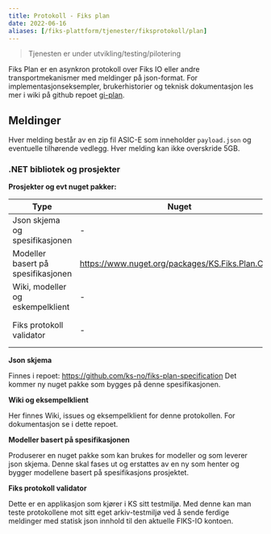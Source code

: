 ```yaml
---
title: Protokoll - Fiks plan
date: 2022-06-16
aliases: [/fiks-plattform/tjenester/fiksprotokoll/plan]
---
```


> Tjenesten er under utvikling/testing/pilotering

Fiks Plan er en asynkron protokoll over Fiks IO eller andre transportmekanismer med meldinger på json-format.
For implementasjonseksempler, brukerhistorier og teknisk dokumentasjon les mer i wiki på github repoet [gi-plan](https://github.com/ks-no/gi-plan/wiki).

## Meldinger

Hver melding består av en zip fil ASIC-E som inneholder `payload.json` og eventuelle tilhørende vedlegg.
Hver melding kan ikke overskride 5GB.

### .NET bibliotek og prosjekter

**Prosjekter og evt nuget pakker:**

| Type                               | Nuget                                                                                                           | Github                                                       |
|------------------------------------|-----------------------------------------------------------------------------------------------------------------|--------------------------------------------------------------| 
| Json skjema og spesifikasjonen     | -                                                                                                               | https://github.com/ks-no/fiks-plan-specification             |
| Modeller basert på spesifikasjonen | https://www.nuget.org/packages/KS.Fiks.Plan.Client                                                                                                                | https://github.com/ks-no/fiks-plan-client-dotnet             |
| Wiki, modeller og eskempelklient   | -                                                                                                               | https://github.com/ks-no/gi-plan                             |
| Fiks protokoll validator           | -                                                                                                               | https://github.com/ks-no/fiks-protokoll-validator            |

**Json skjema**

Finnes i repoet: https://github.com/ks-no/fiks-plan-specification
Det kommer ny nuget pakke som bygges på denne spesifikasjonen.

**Wiki og eksempelklient**

Her finnes Wiki, issues og eksempelklient for denne protokollen.
For dokumentasjon se i dette repoet.

**Modeller basert på spesifikasjonen**

Produserer en nuget pakke som kan brukes for modeller og som leverer json skjema.
Denne skal fases ut og erstattes av en ny som henter og bygger modellene basert på spesifikasjons prosjektet.

**Fiks protokoll validator**

Dette er en applikasjon som kjører i KS sitt testmiljø. Med denne kan man teste protokollene mot sitt eget arkiv-testmiljø ved å sende ferdige meldinger med statisk json innhold til den aktuelle FIKS-IO kontoen.


